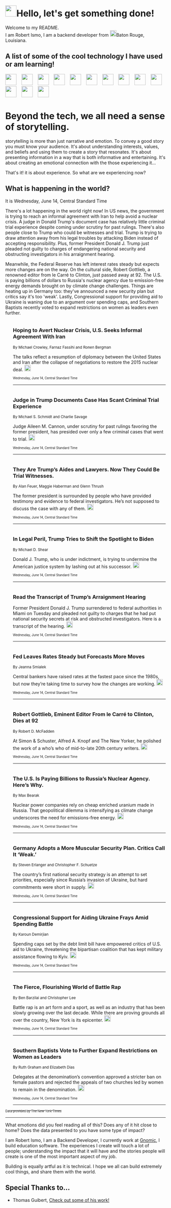 <h1><img src="https://emojis.slackmojis.com/emojis/images/1643514375/3493/hot-coffee.gif?1643514375" width="35"/>Hello, let's get something done!</h1>

<p>Welcome to my README.<br/>
I am Robert Ismo, I am a backend developer from <img src="https://emojis.slackmojis.com/emojis/images/1638395689/50435/moulin_rouge.png?1638395689" width="20"/>Baton Rouge, Louisiana.</p>
<h2>A list of some of the cool technology I have used or am learning!</h2>
<p>
<img src="https://emojis.slackmojis.com/emojis/images/1643516091/21142/meow_bongotap.gif?1643516091" width="35" alt="">
<img src="https://img.shields.io/badge/Favorite%20Frontend%20Framework-SvelteKit-f83903" alt="">
<img src="https://img.shields.io/badge/Second%20Favorite-Vue-40b581" alt="">
<img src="https://img.shields.io/badge/Most%20Used%20Runtime-Nodejs-78b061" alt="">
<img src="https://emojis.slackmojis.com/emojis/images/1643517416/34482/fire.gif?1643517416" width="35" alt="">
<img src="https://img.shields.io/badge/Javascript%20But%20Better-Typescript-0078ca" alt="">
<img src="https://img.shields.io/badge/Favorite%20Language-Elixir-3e244d" alt="">
<img src="https://img.shields.io/badge/Containerize%20Everything-Docker-6ac9ef" alt="">
<img src="https://emojis.slackmojis.com/emojis/images/1643514596/5999/meow_party.gif?1643514596" width="35" alt="">
<img src="https://img.shields.io/badge/API%20Love%20Language-Graphql-de32a5" alt="">
<img src="https://img.shields.io/badge/Our%20Favorite%20Version%20Controller-Git-e94f33" alt="">
<img src="https://img.shields.io/badge/Favorite%20Database-Redis-d42d1d" alt="">
<img src="https://emojis.slackmojis.com/emojis/images/1643514559/5584/deployparrot.gif?1643514559" width="35" alt="">
<img src="https://img.shields.io/badge/Container%20Interstate-RabbitMQ-f66200" alt="">
<img src="https://img.shields.io/badge/Gotta%20Learn-Kubernetes-316adf" alt="">
<img src="https://img.shields.io/badge/Really%20Mature%20Now-WASM-654fef" alt="">
<img src="https://emojis.slackmojis.com/emojis/images/1666642497/61942/dance_vibe.gif?1666642497" width="35" alt="">
<img src="https://img.shields.io/badge/For%20My%20M1-ARM64-657d96" alt="">
<img src="https://img.shields.io/badge/Loving%20This%20So%20Much-TailwindCSS-17bcb5" alt="">
<img src="https://img.shields.io/badge/Cool%20Build%20Tool-Vite-f9cb24" alt="">
<img src="https://emojis.slackmojis.com/emojis/images/1669231376/62819/working-on-it.gif?1669231376" width="35" alt="">
<img src="https://img.shields.io/badge/Fun%20and%20Easy%20Database-MongoDB-5f8c49" alt="">
<img src="https://img.shields.io/badge/JS%20Life%20Support-NPM-c73737" alt="">
<img src="https://img.shields.io/badge/I%20Liked%20It-DynamoDB-0073b9" alt="">
<img src="https://emojis.slackmojis.com/emojis/images/1643514045/46/question.gif?1643514045" width="35" alt="">
<img src="https://img.shields.io/badge/cool-React-60d6f9" alt="">
<img src="https://img.shields.io/badge/Future%20Big%20Project-Lambda-f37e00" alt="">
<img src="https://img.shields.io/badge/NPM%20But%20Better-PNPM-f1aa07" alt="">
<img src="https://emojis.slackmojis.com/emojis/images/1643514943/9662/fbwow.gif?1643514943" width="35" alt="">
<img src="https://img.shields.io/badge/First%20Language-C-662079" alt="">
<img src="https://img.shields.io/badge/Where%20I%20Deploy%20Frontend-Vercel-000000" alt="">
<img src="https://img.shields.io/badge/Who%20Does%20not%20Want%20an%20App-Swift-f9492a" alt="">
<img src="https://emojis.slackmojis.com/emojis/images/1643514058/151/javascript.png?1643514058" width="35" alt="">
<img src="https://img.shields.io/badge/cool-Python-fbd542" alt="">
<img src="https://img.shields.io/badge/Favorite%20Something-Stripe-656cdc" alt="">
<img src="https://img.shields.io/badge/Of%20Course-HTML5-ed6327" alt="">
<img src="https://emojis.slackmojis.com/emojis/images/1660415405/60731/bomb.gif?1660415405" width="35" alt="">
<img src="https://img.shields.io/badge/hate-CSS-2964ec" alt="">
<img src="https://img.shields.io/badge/Learning-CircleCI-141215" alt="">
<img src="https://img.shields.io/badge/Learning-Rust-fbbb3b" alt="">
<img src="https://emojis.slackmojis.com/emojis/images/1660415397/60712/writing-hand.gif?1660415397" width="35" alt="">
<img src="https://img.shields.io/badge/Dev%20Browser%20of%20Choice-Firefox-cc4e26" alt="">
<img src="https://img.shields.io/badge/Recoverying%20From%20Windows-UNIX-1781e3" alt="">
<img src="https://img.shields.io/badge/LOVE-LogSeq-90c1c2" alt="">
<img src="https://emojis.slackmojis.com/emojis/images/1643514066/223/kirby.gif?1643514066" width="35" alt="">
<img src="https://img.shields.io/badge/Daily%20Driver-MacOS-e6e6e8" alt="">
<img src="https://img.shields.io/badge/Git%20Server-Github-000000" alt="">
<img src="https://img.shields.io/badge/enjoyable-EC2-f17428" alt="">
<img src="https://emojis.slackmojis.com/emojis/images/1643514239/2069/excited.gif?1643514239" width="35" alt="">
</p>
<h1>Beyond the tech, we all need a sense of storytelling.</h1>
<p>storytelling is more than just narrative and emotion. To convey a good story you must know your audience. It's about understanding interests, values, and beliefs and using them to create a story that resonates. It's about presenting information in a way that is both informative and entertaining. It's about creating an emotional connection with the those experiencing it...</p>
<p>That's it! it is about experience. So what are we experiencing now?</p>
<h2>What is happening in the world?</h2>
<p>It is Wednesday, June 14, Central Standard Time</p>
<p>
There&#39;s a lot happening in the world right now! In US news, the government is trying to reach an informal agreement with Iran to help avoid a nuclear crisis. A judge in Donald Trump&#39;s document case has relatively little criminal trial experience despite coming under scrutiny for past rulings. There&#39;s also people close to Trump who could be witnesses and trial. Trump is trying to draw attention away from his legal troubles by attacking Biden instead of accepting responsibility. Plus, former President Donald J. Trump just pleaded not guilty to charges of endangering national security and obstructing investigators in his arraignment hearing.

Meanwhile, the Federal Reserve has left interest rates steady but expects more changes are on the way. On the cultural side, Robert Gottlieb, a renowned editor from le Carré to Clinton, just passed away at 92. The U.S. is paying billions of dollars to Russia&#39;s nuclear agency due to emission-free energy demands brought on by climate change challenges. Things are heating up in Germany too: they&#39;ve announced a new security plan but critics say it&#39;s too &#39;weak&#39;. Lastly, Congressional support for providing aid to Ukraine is waning due to an argument over spending caps, and Southern Baptists recently voted to expand restrictions on women as leaders even further.</p>
<ol>
<img src="https://img.shields.io/badge/-us-blue" alt="">
<h3>Hoping to Avert Nuclear Crisis, U.S. Seeks Informal Agreement With Iran</h3>
<sub>By Michael Crowley, Farnaz Fassihi and Ronen Bergman</sub>
<p>The talks reflect a resumption of diplomacy between the United States and Iran after the collapse of negotiations to restore the 2015 nuclear deal.  <a href="https://nyti.ms/3qMc9ib"><img src="https://developer.nytimes.com/files/poweredby_nytimes_30b.png?v=1583354208352" height="20"></a></p>
<sub><sub>Wednesday, June 14, Central Standard Time</sub></sub>
<hr/>
<img src="https://img.shields.io/badge/-us-blue" alt="">
<h3>Judge in Trump Documents Case Has Scant Criminal Trial Experience</h3>
<sub>By Michael S. Schmidt and Charlie Savage</sub>
<p>Judge Aileen M. Cannon, under scrutiny for past rulings favoring the former president, has presided over only a few criminal cases that went to trial.  <a href="https://nyti.ms/46hvBDV"><img src="https://developer.nytimes.com/files/poweredby_nytimes_30b.png?v=1583354208352" height="20"></a></p>
<sub><sub>Wednesday, June 14, Central Standard Time</sub></sub>
<hr/>
<img src="https://img.shields.io/badge/-us-blue" alt="">
<h3>They Are Trump’s Aides and Lawyers. Now They Could Be Trial Witnesses.</h3>
<sub>By Alan Feuer, Maggie Haberman and Glenn Thrush</sub>
<p>The former president is surrounded by people who have provided testimony and evidence to federal investigators. He’s not supposed to discuss the case with any of them.  <a href="https://nyti.ms/3Je0qPD"><img src="https://developer.nytimes.com/files/poweredby_nytimes_30b.png?v=1583354208352" height="20"></a></p>
<sub><sub>Wednesday, June 14, Central Standard Time</sub></sub>
<hr/>
<img src="https://img.shields.io/badge/-us-blue" alt="">
<h3>In Legal Peril, Trump Tries to Shift the Spotlight to Biden</h3>
<sub>By Michael D. Shear</sub>
<p>Donald J. Trump, who is under indictment, is trying to undermine the American justice system by lashing out at his successor.  <a href="https://nyti.ms/3PgNQ67"><img src="https://developer.nytimes.com/files/poweredby_nytimes_30b.png?v=1583354208352" height="20"></a></p>
<sub><sub>Wednesday, June 14, Central Standard Time</sub></sub>
<hr/>
<img src="https://img.shields.io/badge/-us-blue" alt="">
<h3>Read the Transcript of Trump’s Arraignment Hearing</h3>
<sub></sub>
<p>Former President Donald J. Trump surrendered to federal authorities in Miami on Tuesday and pleaded not guilty to charges that he had put national security secrets at risk and obstructed investigators. Here is a transcript of the hearing.  <a href="https://nyti.ms/3Jgat73"><img src="https://developer.nytimes.com/files/poweredby_nytimes_30b.png?v=1583354208352" height="20"></a></p>
<sub><sub>Wednesday, June 14, Central Standard Time</sub></sub>
<hr/>
<img src="https://img.shields.io/badge/-business-blue" alt="">
<h3>Fed Leaves Rates Steady but Forecasts More Moves</h3>
<sub>By Jeanna Smialek</sub>
<p>Central bankers have raised rates at the fastest pace since the 1980s, but now they’re taking time to survey how the changes are working.  <a href="https://nyti.ms/3NwCs4Z"><img src="https://developer.nytimes.com/files/poweredby_nytimes_30b.png?v=1583354208352" height="20"></a></p>
<sub><sub>Wednesday, June 14, Central Standard Time</sub></sub>
<hr/>
<img src="https://img.shields.io/badge/-books-blue" alt="">
<h3>Robert Gottlieb, Eminent Editor From le Carré to Clinton, Dies at 92</h3>
<sub>By Robert D. McFadden</sub>
<p>At Simon &amp; Schuster, Alfred A. Knopf and The New Yorker, he polished the work of a who’s who of mid-to-late 20th century writers.  <a href="https://nyti.ms/3qP6E23"><img src="https://developer.nytimes.com/files/poweredby_nytimes_30b.png?v=1583354208352" height="20"></a></p>
<sub><sub>Wednesday, June 14, Central Standard Time</sub></sub>
<hr/>
<img src="https://img.shields.io/badge/-climate-blue" alt="">
<h3>The U.S. Is Paying Billions to Russia’s Nuclear Agency. Here’s Why.</h3>
<sub>By Max Bearak</sub>
<p>Nuclear power companies rely on cheap enriched uranium made in Russia. That geopolitical dilemma is intensifying as climate change underscores the need for emissions-free energy.  <a href="https://nyti.ms/3X7d1tO"><img src="https://developer.nytimes.com/files/poweredby_nytimes_30b.png?v=1583354208352" height="20"></a></p>
<sub><sub>Wednesday, June 14, Central Standard Time</sub></sub>
<hr/>
<img src="https://img.shields.io/badge/-world-blue" alt="">
<h3>Germany Adopts a More Muscular Security Plan. Critics Call It ‘Weak.’</h3>
<sub>By Steven Erlanger and Christopher F. Schuetze</sub>
<p>The country’s first national security strategy is an attempt to set priorities, especially since Russia’s invasion of Ukraine, but hard commitments were short in supply.  <a href="https://nyti.ms/3X9Bkal"><img src="https://developer.nytimes.com/files/poweredby_nytimes_30b.png?v=1583354208352" height="20"></a></p>
<sub><sub>Wednesday, June 14, Central Standard Time</sub></sub>
<hr/>
<img src="https://img.shields.io/badge/-us-blue" alt="">
<h3>Congressional Support for Aiding Ukraine Frays Amid Spending Battle</h3>
<sub>By Karoun Demirjian</sub>
<p>Spending caps set by the debt limit bill have empowered critics of U.S. aid to Ukraine, threatening the bipartisan coalition that has kept military assistance flowing to Kyiv.  <a href="https://nyti.ms/3PcGCQs"><img src="https://developer.nytimes.com/files/poweredby_nytimes_30b.png?v=1583354208352" height="20"></a></p>
<sub><sub>Wednesday, June 14, Central Standard Time</sub></sub>
<hr/>
<img src="https://img.shields.io/badge/-arts-blue" alt="">
<h3>The Fierce, Flourishing World of Battle Rap</h3>
<sub>By Ben Barzilai and Christopher Lee</sub>
<p>Battle rap is an art form and a sport, as well as an industry that has been slowly growing over the last decade. While there are proving grounds all over the country, New York is its epicenter.  <a href="https://nyti.ms/42CnBdy"><img src="https://developer.nytimes.com/files/poweredby_nytimes_30b.png?v=1583354208352" height="20"></a></p>
<sub><sub>Wednesday, June 14, Central Standard Time</sub></sub>
<hr/>
<img src="https://img.shields.io/badge/-us-blue" alt="">
<h3>Southern Baptists Vote to Further Expand Restrictions on Women as Leaders</h3>
<sub>By Ruth Graham and Elizabeth Dias</sub>
<p>Delegates at the denomination’s convention approved a stricter ban on female pastors and rejected the appeals of two churches led by women to remain in the denomination.  <a href="https://nyti.ms/3qL7OMg"><img src="https://developer.nytimes.com/files/poweredby_nytimes_30b.png?v=1583354208352" height="20"></a></p>
<sub><sub>Wednesday, June 14, Central Standard Time</sub></sub>
<hr/>
</ol>
<a href="https://developer.nytimes.com"><sub><sub>Data provided by The New York Times</sub></sub></a>
<hr/>
<p>What emotions did you feel reading all of this? Does any of it hit close to home? Does the data presented to you have some type of impact?</p>
<p>I am Robert Ismo, I am a Backend Developer, I currently work at <a href="https://gnomic.education/">Gnomic</a>, I build education software. The experiences I create will touch a lot of people; understanding the impact that it will have and the stories people will create is one of the most important aspect of my job.</p>
<p>Building is equally artful as it is technical. I hope we all can build extremely cool things, and share them with the world.</p>
<h2>Special Thanks to...</h2>
<ul>
<li>Thomas Guibert, <a href="https://github.com/thmsgbrt/thmsgbrt">Check out some of his work!</a></li>
</ul>